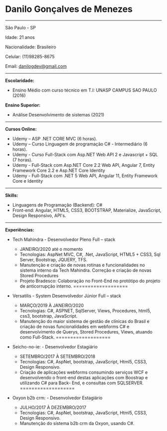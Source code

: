Danilo Gonçalves de Menezes
===================

--------------------------------
São Paulo - SP

Idade: 21 anos

Nacionalidade: Brasileiro

Celular: (11)98285-8675

Email: danilogdev@gmail.com

--------------------------------


**Escolaridade:** 

* Ensino Médio com curso técnico em T.I: UNASP CAMPUS SAO PAULO (2016)

**Ensino Superior:** 

* Análise Desenvolvimento de sistemas (2021)


--------------------------------

**Cursos Online:**

* Udemy – ASP .NET CORE MVC (6 horas).
* Udemy – Curso Linguagem de programação C# - Intermediário (6 horas).
* Udemy - Curso Full-Stack com Asp.NET Web API 2 e Javascript + SQL (7 horas).
* Udemy - Full-Stack com Asp.NET Core 2.2 Web API, Angular 7, Entity Framework Core 2.2 e Asp.NET Core Identity
* Udemy - Full-Stack com .NET 5 Web API, Angular 11, Entity Framework Core e Identity

--------------------------------
**Skills:**

* Linguagens de Programação (Backend): C#
* Front-end: Angular, HTML5, CSS3, BOOTSTRAP, Materialize, JavaScript, Design 
Responsivo, API's.

--------------------------------

**Experiências:**

* Tech Mahindra - Desenvolvedor Pleno Full – stack
  * JANEIRO/2020 até o momento
  * Tecnologias: AspNet MVC, C#, .Net, JavaScript, HTML5 + CSS3, Sql Server, Bootstrap, JQUERY, TFS. 
  * Manutenção e criação de novas rotinas e funcionalidades no sistema interno da Tech Mahindra. Correção e criação de novas Stored Procedures
  * Projeto Bradesco: Colaboração no Front-End no protótipo do projeto de anticorrupção interno. 
 ===================




 
* Versatilis - System Desenvolvedor Júnior Full – stack
  * MARÇO/2019 À JANEIRO/2020
  * Tecnologias: C#, ASPNET, SqlServer, Views, Procedures, html5, css3, bootstrap, JavaScript.
  * Manutenção do maior sistema de gestão de clínicas do Brasil e criação de novas funcionalidades em webforms C# e desenvolvimento de Querys, Stored Procedures, Views, atuando como Full-Stack.
===================





* Seicho-no-ie:  - Desenvolvedor Estagiário
  * SETEMBRO/2017 À SETEMBRO/2018
  * Tecnologias: C#, AspNet, bootstrap, JavaScript, Html5, CSS3, Design Responsivo.
  * Criação de aplicações webforms consumindo serviços WCF e desenvolvendo o front-end destas aplicações com Boostrap e utilizando C# para Back- End, e consultas com SQLSERVER.
===================





* Oxyon b2b crm:  - Desenvolvedor Estagiário
  * JULHO/2017 À DEZEMBRO/2017
  * Tecnologias: C#, AspNet, bootstrap, JavaScript, Html5, CSS3, Design Responsivo.
  * Manutenção do sistema b2b crm da Oxyon, usando C#.


